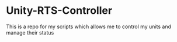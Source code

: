 # Unity-RTS-Controller
This is a repo for my scripts which allows me to control my units and manage their status
